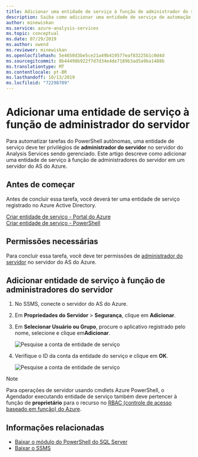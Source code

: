 ```yaml
---
title: Adicionar uma entidade de serviço à função de administrador do servidor do Azure Analysis Services | Microsoft Docs
description: Saiba como adicionar uma entidade de serviço de automação à função de administrador do servidor
author: minewiskan
ms.service: azure-analysis-services
ms.topic: conceptual
ms.date: 07/29/2019
ms.author: owend
ms.reviewer: minewiskan
ms.openlocfilehash: 5e4650d3be5ce21a49b419577eaf83225b1c0d4d
ms.sourcegitcommit: 8b44498b922f7d7d34e4de7189b3ad5a9ba1488b
ms.translationtype: MT
ms.contentlocale: pt-BR
ms.lasthandoff: 10/13/2019
ms.locfileid: "72298709"
---
```

# <a name="add-a-service-principal-to-the-server-administrator-role"></a>Adicionar uma entidade de serviço à função de administrador do servidor 

 Para automatizar tarefas do PowerShell autônomas, uma entidade de serviço deve ter privilégios de **administrador do servidor** no servidor do Analysis Services sendo gerenciado. Este artigo descreve como adicionar uma entidade de serviço à função de administradores do servidor em um servidor do AS do Azure.

## <a name="before-you-begin"></a>Antes de começar
Antes de concluir essa tarefa, você deverá ter uma entidade de serviço registrado no Azure Active Directory.

[Criar entidade de serviço - Portal do Azure](../active-directory/develop/howto-create-service-principal-portal.md)   
[Criar entidade de serviço - PowerShell](../active-directory/develop/howto-authenticate-service-principal-powershell.md)

## <a name="required-permissions"></a>Permissões necessárias
Para concluir essa tarefa, você deve ter permissões de [administrador do servidor](analysis-services-server-admins.md) no servidor do AS do Azure. 

## <a name="add-service-principal-to-server-administrators-role"></a>Adicionar entidade de serviço à função de administradores do servidor

1. No SSMS, conecte o servidor do AS do Azure.
2. Em **Propriedades do Servidor** > **Segurança**, clique em **Adicionar**.
3. Em **Selecionar Usuário ou Grupo**, procure o aplicativo registrado pelo nome, selecione e clique em**Adicionar**.

    ![Pesquise a conta de entidade de serviço](./media/analysis-services-addservprinc-admins/aas-add-sp-ssms-picker.png)

4. Verifique o ID da conta da entidade do serviço e clique em **OK**.
    
    ![Pesquise a conta de entidade de serviço](./media/analysis-services-addservprinc-admins/aas-add-sp-ssms-add.png)


> [!NOTE]
> Para operações de servidor usando cmdlets Azure PowerShell, o Agendador executando entidade de serviço também deve pertencer à função de **proprietário** para o recurso no [RBAC (controle de acesso baseado em função) do Azure](../role-based-access-control/overview.md). 

## <a name="related-information"></a>Informações relacionadas

* [Baixar o módulo do PowerShell do SQL Server](https://docs.microsoft.com/sql/ssms/download-sql-server-ps-module)   
* [Baixar o SSMS](https://docs.microsoft.com/sql/ssms/download-sql-server-management-studio-ssms)   


